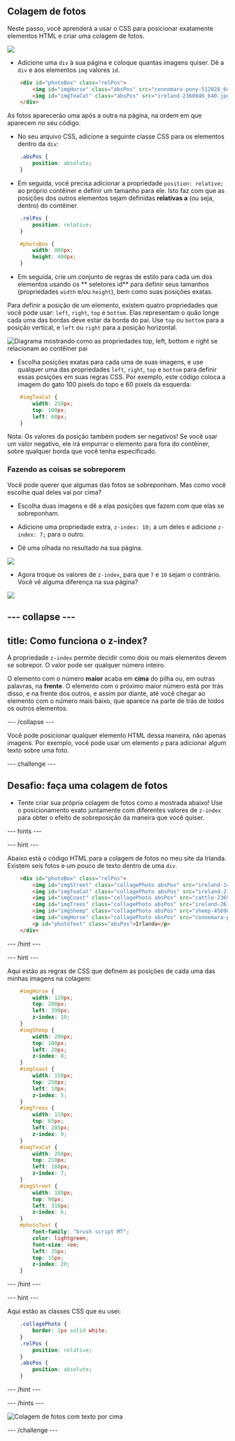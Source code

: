 ## Colagem de fotos

Neste passo, você aprenderá a usar o CSS para posicionar exatamente elementos HTML e criar uma colagem de fotos.

![](images/photoCollageWithText_wide.png)

+ Adicione uma `div` à sua página e coloque quantas imagens quiser. Dê a `div` e aos elementos `img` valores `id`.

```html
    <div id="photoBox" class="relPos">
        <img id="imgHorse" class="absPos" src="connemara-pony-512028_640.jpg" alt="Connemara pony" />
        <img id="imgTeaCat" class="absPos" src="ireland-2360846_640.jpg" alt="Even cats drink tea in Ireland!" />
    </div>
```

As fotos aparecerão uma após a outra na página, na ordem em que aparecem no seu código.

+ No seu arquivo CSS, adicione a seguinte classe CSS para os elementos dentro da `div`: 

```css
    .absPos {
        position: absolute;
    }
```

+ Em seguida, você precisa adicionar a propriedade `position: relative;` ao próprio contêiner e definir um tamanho para ele. Isto faz com que as posições dos outros elementos sejam definidas **relativas a** (ou seja, dentro) do contêiner.

```css
    .relPos {
        position: relative;
    }

    #photoBox {
        width: 800px;
        height: 400px;
    }
```

+ Em seguida, crie um conjunto de regras de estilo para cada um dos elementos usando os ** seletores id** para definir seus tamanhos (propriedades `width` e/ou `height`), bem como suas posições exatas.

Para definir a posição de um elemento, existem quatro propriedades que você pode usar: `left`, `right`, `top` e `bottom`. Elas representam o quão longe cada uma das bordas deve estar da borda do pai. Use `top` ou `bottom` para a posição vertical, e `left` ou `right` para a posição horizontal.

![Diagrama mostrando como as propriedades top, left, bottom e right se relacionam ao contêiner pai](images/cssPositionProperties.png)

+ Escolha posições exatas para cada uma de suas imagens, e use qualquer uma das propriedades `left`, `right`, `top` e `bottom` para definir essas posições em suas regras CSS. Por exemplo, este código coloca a imagem do gato 100 pixels do topo e 60 pixels da esquerda:

```css
    #imgTeaCat {
        width: 250px;
        top: 100px;
        left: 60px;
    }
```

Nota: Os valores da posição também podem ser negativos! Se você usar um valor negativo, ele irá empurrar o elemento para fora do contêiner, sobre qualquer borda que você tenha especificado.

### Fazendo as coisas se sobreporem

Você pode querer que algumas das fotos se sobreponham. Mas como você escolhe qual deles vai por cima?

+ Escolha duas imagens e dê a elas posições que fazem com que elas se sobreponham.

+ Adicione uma propriedade extra, `z-index: 10;` a um deles e adicione `z-index: 7;` para o outro.

+ Dê uma olhada no resultado na sua página.

![](images/horse10Cat7.png)

+ Agora troque os valores de `z-index`, para que `7` e `10` sejam o contrário. Você vê alguma diferença na sua página?

![](images/horse7Cat10.png)

--- collapse ---
---
title: Como funciona o z-index?
---

A propriedade `z-index` permite decidir como dois ou mais elementos devem se sobrepor. O valor pode ser qualquer número inteiro.

O elemento com o número **maior** acaba em **cima** do pilha ou, em outras palavras, na **frente**. O elemento com o próximo maior número está por trás disso, e na frente dos outros, e assim por diante, até você chegar ao elemento com o número mais baixo, que aparece na parte de trás de todos os outros elementos.

--- /collapse ---

Você pode posicionar qualquer elemento HTML dessa maneira, não apenas imagens. Por exemplo, você pode usar um elemento `p` para adicionar algum texto sobre uma foto.

--- challenge ---

## Desafio: faça uma colagem de fotos

+ Tente criar sua própria colagem de fotos como a mostrada abaixo! Use o posicionamento exato juntamente com diferentes valores de `z-index` para obter o efeito de sobreposição da maneira que você quiser.

--- hints ---


--- hint ---

Abaixo está o código HTML para a colagem de fotos no meu site da Irlanda. Existem seis fotos e um pouco de texto dentro de uma `div`.

```html
    <div id="photoBox" class="relPos">
        <img id="imgStreet" class="collagePhoto absPos" src="ireland-1474045_640.jpg" alt="Irish town" />
        <img id="imgTeaCat" class="collagePhoto absPos" src="ireland-2360846_640.jpg" alt="Even cats drink tea in Ireland!" />
        <img id="imgCoast" class="collagePhoto absPos" src="cattle-2369463_640.jpg" alt="Cows at the coast" />
        <img id="imgTrees" class="collagePhoto absPos" src="ireland-2614852_640.jpg" alt="Tree tunnel" />
        <img id="imgSheep" class="collagePhoto absPos" src="sheep-456989_640.jpg" alt="Sheep on the road" />
        <img id="imgHorse" class="collagePhoto absPos" src="connemara-pony-512028_640.jpg" alt="Connemara pony" />
        <p id="photoText" class="absPos">Irlanda</p>
    </div>
```

--- /hint ---

--- hint ---

Aqui estão as regras de CSS que definem as posições de cada uma das minhas imagens na colagem:

```css
    #imgHorse {
        width: 120px;
        top: 200px;
        left: 390px;
        z-index: 10;
    }
    #imgSheep {
        width: 200px;
        top: 100px;
        left: 20px;
        z-index: 8;
    }
    #imgCoast {
        width: 150px;
        top: 250px;
        left: 10px;
        z-index: 5;
    }
    #imgTrees {
        width: 110px;
        top: 65px;
        left: 205px;
        z-index: 9;
    }
    #imgTeaCat {
        width: 250px;
        top: 210px;
        left: 160px;
        z-index: 7;
    }
    #imgStreet {
        width: 180px;
        top: 90px;
        left: 310px;
        z-index: 6;
    }
    #photoText {
        font-family: "brush script MT";
        color: lightgreen;
        font-size: 4em;
        left: 35px;
        top: 15px;
        z-index: 20;
    }
```

--- /hint ---

--- hint ---

Aqui estão as classes CSS que eu usei:

```css
    .collagePhoto {
        border: 1px solid white;
    }
    .relPos {
        position: relative;
    }
    .absPos {
        position: absolute;
    }
```

--- /hint ---

--- /hints ---

![Colagem de fotos com texto por cima](images/photoCollageExample.png)

--- /challenge ---